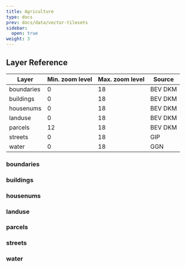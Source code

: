 ```yaml
---
title: Agriculture
type: docs
prev: docs/data/vector-tilesets
sidebar:
  open: true
weight: 3
---
```


## Layer Reference

| Layer   | Min. zoom level | Max. zoom level | Source |
| --------  | -------- | -------- | -------- |
| boundaries | 0 | 18 | BEV DKM |
| buildings  | 0 | 18 | BEV DKM |
| housenums  | 0 | 18 | BEV DKM |
| landuse    | 0 | 18 | BEV DKM |
| parcels    | 12 | 18 | BEV DKM |
| streets    | 0 | 18 | GIP |
| water      | 0 | 18 | GGN |


### boundaries

### buildings

### housenums

### landuse

### parcels

### streets

### water

